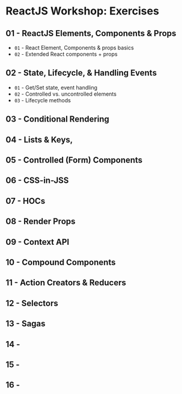 # ReactJS Workshop: Exercises

## 01 - ReactJS Elements, Components & Props
- `01` - React Element, Components & props basics
- `02` - Extended React components + props

## 02 - State, Lifecycle, & Handling Events
- `01` - Get/Set state, event handling
- `02` - Controlled vs. uncontrolled elements
- `03` - Lifecycle methods

## 03 - Conditional Rendering
## 04 - Lists & Keys,
## 05 - Controlled (Form) Components
## 06 - CSS-in-JSS

## 07 - HOCs
## 08 - Render Props
## 09 - Context API
## 10 - Compound Components

## 11 - Action Creators & Reducers
## 12 - Selectors
## 13 - Sagas




## 14 -
## 15 -
## 16 -
